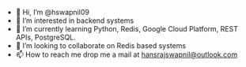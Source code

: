 - 👋 Hi, I’m @hswapnil09
- 👀 I’m interested in backend systems
- 🌱 I’m currently learning Python, Redis, Google Cloud Platform, REST APIs, PostgreSQL.
- 💞️ I’m looking to collaborate on Redis based systems
- 📫 How to reach me drop me a mail at hansrajswapnil@outlook.com

<!---
hswapnil09/hswapnil09 is a ✨ special ✨ repository because its `README.md` (this file) appears on your GitHub profile.
You can click the Preview link to take a look at your changes.
--->
